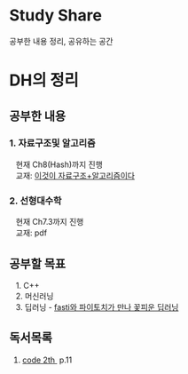 # Study Share
  공부한 내용 정리, 공유하는 공간  
  
# DH의 정리  

## 공부한 내용  

### 1. 자료구조및 알고리즘
&nbsp;&nbsp; 현재 Ch8(Hash)까지 진행  
&nbsp;&nbsp; 교재: [ 이것이 자료구조+알고리즘이다 ](https://www.aladin.co.kr/shop/wproduct.aspx?ItemId=298971408&start=slayer)  

### 2. 선형대수학
&nbsp;&nbsp; 현재 Ch7.3까지 진행  
&nbsp;&nbsp; 교재: pdf

## 공부할 목표
&nbsp;&nbsp; 1. C++  
&nbsp;&nbsp; 2. 머신러닝  
&nbsp;&nbsp; 3. 딥러닝 - [ fasti와 파이토치가 만나 꽃피운 딥러닝 ](https://www.aladin.co.kr/shop/wproduct.aspx?ItemId=276915469&start=slayer)

## 독서목록
1. [ code 2th ](https://www.aladin.co.kr/shop/wproduct.aspx?ItemId=330301790&start=slayer) &nbsp;p.11
